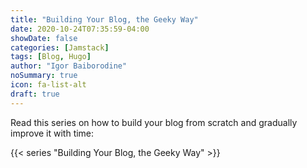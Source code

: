 ```yaml
---
title: "Building Your Blog, the Geeky Way"
date: 2020-10-24T07:35:59-04:00
showDate: false
categories: [Jamstack]
tags: [Blog, Hugo]
author: "Igor Baiborodine"
noSummary: true
icon: fa-list-alt
draft: true
---
```


Read this series on how to build your blog from scratch and gradually improve it with time:

{{< series "Building Your Blog, the Geeky Way" >}}
